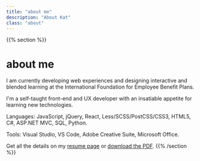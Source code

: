 ```yaml
---
title: "about me"
description: "About Kat"
class: "about"
---
```


{{% section %}}

# about me

I am currently developing web experiences and designing interactive and blended learning at the International Foundation for Employee Benefit Plans.

I'm a self-taught front-end and UX developer with an insatiable appetite for learning new technologies.

Languages: JavaScript, jQuery, React, Less/SCSS/PostCSS/CSS3, HTML5, C#, ASP.NET MVC, SQL, Python.

Tools: Visual Studio, VS Code, Adobe Creative Suite, Microsoft Office.

Get all the details on my <a href="/resume.html">resume page</a> or <a href="/ResumeTow.pdf">download the PDF</a>.
{{% /section %}}
